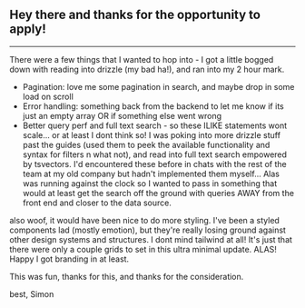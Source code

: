 ## Hey there and thanks for the opportunity to apply!
---
There were a few things that I wanted to hop into - I got a little bogged down with reading into drizzle (my bad ha!), and ran into my 2 hour mark.
- Pagination: love me some pagination in search, and maybe drop in some load on scroll 
- Error handling: something back from the backend to let me know if its just an empty array OR if something else went wrong
- Better query perf and full text search - so these ILIKE statements wont scale... or at least I dont think so! I was poking into more drizzle stuff past the guides (used them to peek the available functionality and syntax for filters n what not), and read into full text search empowered by tsvectors. I'd encountered these before in chats with the rest of the team at my old company but hadn't implemented them myself... Alas was running against the clock so I wanted to pass in something that would at least get the search off the ground with queries AWAY from the front end and closer to the data source.

also woof, it would have been nice to do more styling. I've been a styled components lad (mostly emotion), but they're really losing ground against other design systems and structures. I dont mind tailwind at all! It's just that there were only a couple grids to set in this ultra minimal update. ALAS! Happy I got branding in at least.

This was fun, thanks for this, and thanks for the consideration.

best,
Simon